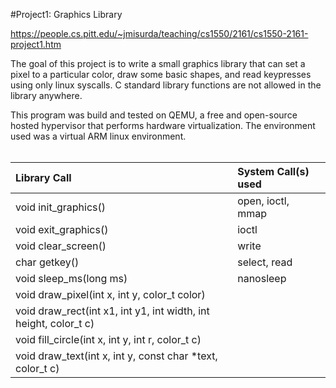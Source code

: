 #Project1: Graphics Library

https://people.cs.pitt.edu/~jmisurda/teaching/cs1550/2161/cs1550-2161-project1.htm <br />

The goal of this project is to write a small graphics library that can set a pixel to a particular color, draw some basic shapes, and read keypresses using only linux syscalls. C standard library functions are not allowed in the library anywhere.

This program was build and tested on QEMU, a free and open-source hosted hypervisor that performs hardware virtualization. The environment used was a virtual ARM linux environment.<br /><br />


| Library Call                                                       | System Call(s) used |
|:------------------------------------------------------------------ |:--------------------|
| void init_graphics()                                               | open, ioctl, mmap   |
| void exit_graphics()                                               | ioctl               |
| void clear_screen()                                                | write               |
| char getkey()                                                      | select, read        |
| void sleep_ms(long ms)                                             | nanosleep           |
| void draw_pixel(int x, int y, color_t color)                       |                     |
| void draw_rect(int x1, int y1, int width, int height, color_t c)   |                     |
| void fill_circle(int x, int y, int r, color_t c)                   |                     |
| void draw_text(int x, int y, const char *text, color_t  c)         |                     |
